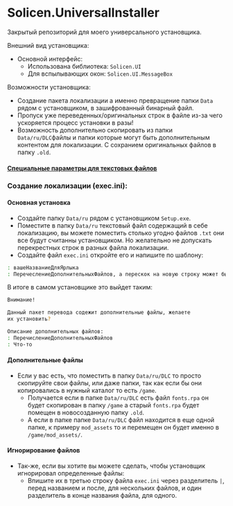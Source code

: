 # Solicen.UniversalInstaller
Закрытый репозиторий для моего универсального установщика.

Внешний вид установщика:
* Основной интерфейс: 
  * Использована библиотека: `Solicen.UI`
  * Для вспылывающих окон: `Solicen.UI.MessageBox`

Возможности установщика:
* Создание пакета локализации а именно превращение папки `Data` рядом с установщиком, в зашифрованный бинарный файл.
* Пропуск уже переведенных/оригинальных строк в файле из-за чего ускоряется процесс установки в разы!
* Возможность дополнительно скопировать из папки `Data/ru/DLC`файлы и папки которые могут быть дополнительным контентом для локализации. С сохранием оригинальных файлов в папку `.old`.

#### [Специальные параметры для текстовых файлов](https://github.com/DenisSolicen/SolicenUniversalInstaller/blob/main/SpecialParameters.md)

### Создание локализации (exec.ini):
#### Основная установка
* Создайте папку `Data/ru` рядом с установщиком `Setup.exe`.
* Поместите в папку `Data/ru` текстовый файл содержащий в себе локализацию, 
вы можете поместить столько угодно файлов `.txt` они все будут считанны установщиком. 
Но желательно не допускать перекрестных строк в разных файла локализации.
* Создайте файл `exec.ini` откройте его и напишите по шаблону:
```bash     
: вашеНазваниеДляЯрлыка
: ПеречеслениеДополнительныхФайлов, а перескок на новую строку может быть сделан так:  *:Что-то
```
В итоге в самом установщике это выйдет таким:
```bash     
Внимание!

Данный пакет перевода содежит дополнительные файлы, желаете 
их установить?

Описание дополнительных файлов:
: ПеречислениеДополнительныхФайлов
: Что-то
```

#### Дополнительные файлы
* Если у вас есть, что поместить в папку `Data/ru/DLC` то просто скопируйте свои файлы, 
или даже папки, так как если бы они копировались в нужный каталог то есть `/game`.
  * Получается если в папке `Data/ru/DLC` есть файл `fonts.rpa` он будет скопирован в папку `/game`
  а старый `fonts.rpa` будет помещен в новосозданную папку `.old`.
  * А если в папке папке `Data/ru/DLC` файл находится в еще одной папке, к примеру `mod_assets`
  то и перемещен он будет именно в `/game/mod_assets/`.

#### Игнорирование файлов 
* Так-же, если вы хотите вы можете сделать, чтобы установщик игнорировал определенные файлы:
  * Впишите их в третью строку файла `exec.ini` через разделитель `|`, перед названием и после, для нескольких файлов, и один разделитель в конце названия файла, для одного.

